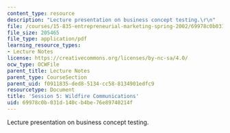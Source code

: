 ```yaml
---
content_type: resource
description: "Lecture presentation on business concept testing.\r\n"
file: /courses/15-835-entrepreneurial-marketing-spring-2002/69978c0b031d140cb4be76e89740214f_session5.pdf
file_size: 205465
file_type: application/pdf
learning_resource_types:
- Lecture Notes
license: https://creativecommons.org/licenses/by-nc-sa/4.0/
ocw_type: OCWFile
parent_title: Lecture Notes
parent_type: CourseSection
parent_uid: f0911835-ded8-5134-cc58-8134901edfc9
resourcetype: Document
title: 'Session 5: Wildfire Communications'
uid: 69978c0b-031d-140c-b4be-76e89740214f
---
```

Lecture presentation on business concept testing.
